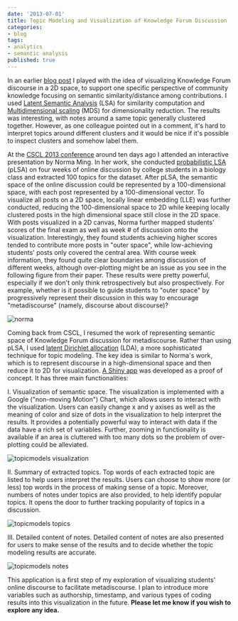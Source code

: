 ```yaml
---
date: '2013-07-01'
title: Topic Modeling and Visualization of Knowledge Forum Discussion
categories:
- blog
tags:
- analytics
- semantic analysis
published: true
---
```


In an earlier [blog post](http://bodongchen.com/blog/?p=301) I played
with the idea of visualizing Knowledge Forum discourse in a 2D space, to
support one specific perspective of community knowledge focusing on
semantic similarity/distance among contributions. I used [Latent
Semantic Analysis](http://lsa.colorado.edu/whatis.html) (LSA) for
similarity computation and [Multidimensional
scaling](http://en.wikipedia.org/wiki/Multidimensional_scaling) (MDS)
for dimensionality reduction. The results was interesting, with notes
around a same topic generally clustered together. However, as one
colleague pointed out in a comment, it's hard to interpret topics around
different clusters and it would be nice if it's possible to inspect
clusters and somehow label them.

At the [CSCL 2013 conference](http://cscl2013.isls.org/) around ten days
ago I attended an interactive presentation by Norma Ming. In her work,
she conducted [probabilistic
LSA](http://en.wikipedia.org/wiki/Probabilistic_latent_semantic_analysis)
(pLSA) on four weeks of online discussion by college students in a
biology class and extracted 100 topics for the dataset. After pLSA, the
semantic space of the online discussion could be represented by a
100-dimensional space, with each post represented by a 100-dimensional
vector. To visualize all posts on a 2D space, locally linear embedding
(LLE) was further conducted, reducing the 100-dimensional space to 2D
while keeping locally clustered posts in the high dimensional space
still close in the 2D space. With posts visualized in a 2D canvas, Norma
further mapped students' scores of the final exam as well as week \# of
discussion onto the visualization. Interestingly, they found students
achieving higher scores tended to contribute more posts in "outer
space", while low-achieving students' posts only covered the central
area. With course week information, they found quite clear boundaries
among discussion of different weeks, although over-plotting might be an
issue as you see in the following figure from their paper. These results
were pretty powerful, especially if we don't only think retrospectively
but also prospectively. For example, whether is it possible to guide
students to "outer space" by progressively represent their discussion in
this way to encourage "metadiscourse" (namely, discourse about
discourse)?

![norma](https://dl.dropboxusercontent.com/u/7599158/wp/figure/norma-plsa.png)

Coming back from CSCL, I resumed the work of representing semantic space
of Knowledge Forum discussion for metadiscourse. Rather than using pLSA,
I used [latent Dirichlet
allocation](https://en.wikipedia.org/wiki/Latent_Dirichlet_allocation)
(LDA), a more sophisticated technique for topic modeling. The key idea
is similar to Norma's work, which is to represent discourse in a
high-dimensional space and then reduce it to 2D for visualization. [A
Shiny app](http://glimmer.rstudio.com/bodong/topicmodels) was developed
as a proof of concept. It has three main functionalities:

I. Visualization of semantic space. The visualization is implemented
with a Google ("non-moving Motion") Chart, which allows users to
interact with the visualization. Users can easily change x and y axises
as well as the meaning of color and size of dots in the visualization to
help interpret the results. It provides a potentially powerful way to
interact with data if the data have a rich set of variables. Further,
zooming in functionality is available if an area is cluttered with too
many dots so the problem of over-plotting could be alleviated.

![topicmodels
visualization](https://dl.dropboxusercontent.com/u/7599158/wp/figure/topicmodels-vis.png)

​II. Summary of extracted topics. Top words of each extracted topic are
listed to help users interpret the results. Users can choose to show
more (or less) top words in the process of making sense of a topic.
Moreover, numbers of notes under topics are also provided, to help
identify popular topics. It opens the door to further tracking
popularity of topics in a discussion.

![topicmodels
topics](https://dl.dropboxusercontent.com/u/7599158/wp/figure/topicmodels-topics.png)

​III. Detailed content of notes. Detailed content of notes are also
presented for users to make sense of the results and to decide whether
the topic modeling results are accurate.

![topicmodels
notes](https://dl.dropboxusercontent.com/u/7599158/wp/figure/topicmodels-notes.png)

This application is a first step of my exploration of visualizing
students' online discourse to facilitate metadiscourse. I plan to
introduce more variables such as authorship, timestamp, and various
types of coding results into this visualization in the future. **Please
let me know if you wish to explore any idea.**
